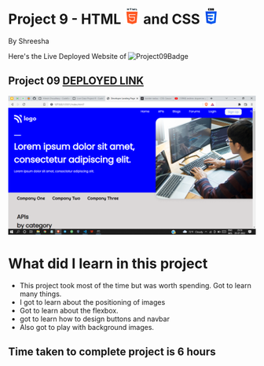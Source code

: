 # Project 9 - HTML ![HTML](./readmeImages/html-5Img.png) and CSS ![CSS](./readmeImages/css-3Img.png)

By Shreesha

Here's the Live Deployed Website of ![Project09Badge](https://img.shields.io/badge/Project-09-green)

## Project 09  [DEPLOYED LINK](https://project09-developer-landing-page.netlify.app/)


![websiteSnap](./readmeImages/websiteSnap.png)

# What did I learn in this project

- This project took most of the time but was worth spending. Got to learn many things.
- I got to learn about the   positioning of images 
- Got to learn about the flexbox.
- got to learn how to design buttons and navbar
- Also got to play with background images.


## Time taken to complete project is 6 hours
